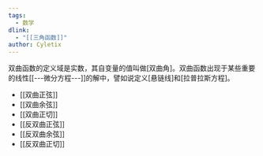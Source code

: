```yaml
---
tags:
  - 数学
dlink:
  - "[[三角函数]]"
author: Cyletix
---
```

双曲函数的定义域是实数，其自变量的值叫做[双曲角]。双曲函数出现于某些重要的线性[[---微分方程---]]的解中，譬如说定义[悬链线]和[拉普拉斯方程]。

- [[双曲正弦]]
- [[双曲余弦]]
- [[双曲正切]]
- [[反双曲正弦]]
- [[反双曲余弦]]
- [[反双曲正切]]

